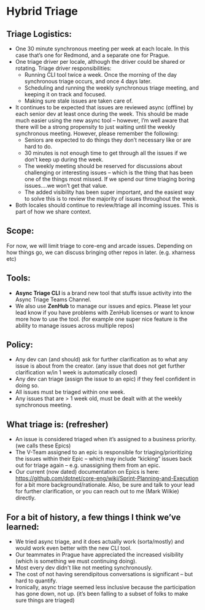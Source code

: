# Hybrid Triage

## Triage Logistics:
* One 30 minute synchronous meeting per week at each locale.  In this case that’s one for Redmond, and a separate one for Prague.
* One triage driver per locale, although the driver could be shared or rotating.  Triage driver responsibilities:
  * Running CLI tool twice a week.  Once the morning of the day synchronous triage occurs, and once 4 days later.
  * Scheduling and running the weekly synchronous triage meeting, and keeping it on track and focused.
  * Making sure stale issues are taken care of.
* It continues to be expected that issues are reviewed async (offline) by each senior dev at least once during the week.  This should be made much easier using the new async tool – however, I’m well aware that there will be a strong propensity to just waiting until the weekly synchronous meeting.  However, please remember the following:
  * Seniors are expected to do things they don’t necessary like or are hard to do.
  * 30 minutes is not enough time to get through all the issues if we don’t keep up during the week.
  * The weekly meeting should be reserved for discussions about challenging or interesting issues – which is the thing that has been one of the things most missed.  If we spend our time triaging boring issues….we won’t get that value.
  * The added visibility has been super important, and the easiest way to solve this is to review the majority of issues throughout the week.
*	Both locales should continue to review/triage all incoming issues.  This is part of how we share context.

## Scope:
For now, we will limit triage to core-eng and arcade issues.  Depending on how things go, we can discuss bringing other repos in later.  (e.g. xharness etc)  

## Tools:
*	**Async Triage CLI**  is a brand new tool that stuffs issue activity into the Async Triage Teams Channel.  
*	We also use **ZenHub** to manage our issues and epics.  Please let your lead know if you have problems with ZenHub licenses or want to know more how to use the tool.  (for example one super nice feature is the ability to manage issues across multiple repos)

## Policy:
*	Any dev can (and should) ask for further clarification as to what any issue is about from the creator.  (any issue that does not get further clarification w/in 1 week is automatically closed)
*	Any dev can triage (assign the issue to an epic) if they feel confident in doing so.
*	All issues must be triaged within one week.
*	Any issues that are > 1 week old, must be dealt with at the weekly synchronous meeting.

## What triage is:  (refresher)
*	An issue is considered triaged when it’s assigned to a business priority.  (we calls these Epics)
*	The V-Team assigned to an epic is responsible for triaging/prioritizing the issues within their Epic – which may include “kicking” issues back out for triage again – e.g. unassigning them from an epic.
*	Our current (now dated) documentation on Epics is here:  https://github.com/dotnet/core-eng/wiki/Sprint-Planning-and-Execution for a bit more background/rationale.  Also, be sure and talk to your lead for further clarification, or you can reach out to me (Mark Wilkie) directly.

## For a bit of history, a few things I think we’ve learned:
*	We tried async triage, and it does actually work (sorta/mostly) and would work even better with the new CLI tool.
*	Our teammates in Prague have appreciated the increased visibility (which is something we must continuing doing).
*	Most every dev didn't like not meeting synchronously.
*	The cost of not having serendipitous conversations is significant – but hard to quantify.
*	Ironically, async triage seemed less inclusive because the participation has gone down, not up.  (it’s been falling to a subset of folks to make sure things are triaged)
